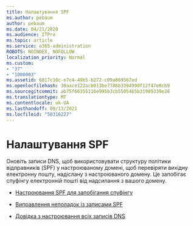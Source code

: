 ```yaml
---
title: Налаштування SPF
ms.author: pebaum
author: pebaum
ms.date: 04/21/2020
ms.audience: ITPro
ms.topic: article
ms.service: o365-administration
ROBOTS: NOINDEX, NOFOLLOW
localization_priority: Normal
ms.custom:
- "37"
- "1000003"
ms.assetid: 6817c10c-e7c4-49b5-b272-c09a869567ed
ms.openlocfilehash: 38aace122acb013be7786b3394990f12f47e0cb9
ms.sourcegitcommit: ab75f66355116e995b3cb5505465b31989339e28
ms.translationtype: MT
ms.contentlocale: uk-UA
ms.lasthandoff: 08/13/2021
ms.locfileid: "58316227"
---
```

# <a name="set-up-spf"></a>Налаштування SPF

Оновіть записи DNS, щоб використовувати структуру політики відправників (SPF) у настроюваному домені, щоб перевіряти вихідну електронну пошту, надіслану з настроюваного домену. Це запобігає спуфінгу електронній пошті від надсилання з вашого домену.
  
- [Настроювання SPF для запобігання спуфінгу](https://docs.microsoft.com/microsoft-365/security/office-365-security/set-up-spf-in-office-365-to-help-prevent-spoofing)

- [Виправлення неполадок із записами SPF](https://docs.microsoft.com/microsoft-365/security/office-365-security/how-office-365-uses-spf-to-prevent-spoofing#SPFTroubleshoot)

- [Довідка з настроювання всіх записів DNS](https://docs.microsoft.com/microsoft-365/admin/get-help-with-domains/create-dns-records-at-any-dns-hosting-provider)
